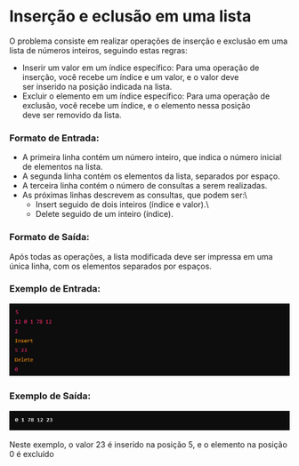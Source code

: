 # Inserção e eclusão em uma lista

O problema consiste em realizar operações de inserção e exclusão em uma lista de números inteiros, seguindo estas regras:

- Inserir um valor em um índice específico: Para uma operação de inserção, você recebe um índice e um valor, e o valor deve\
 ser inserido na posição indicada na lista.
- Excluir o elemento em um índice específico: Para uma operação de exclusão, você recebe um índice, e o elemento nessa posição\
 deve ser removido da lista.

### Formato de Entrada:
- A primeira linha contém um número inteiro, que indica o número inicial de elementos na lista.
- A segunda linha contém os elementos da lista, separados por espaço.
- A terceira linha contém o número de consultas a serem realizadas.
- As próximas linhas descrevem as consultas, que podem ser:\
    * Insert seguido de dois inteiros (índice e valor).\
    * Delete seguido de um inteiro (índice).
 
### Formato de Saída:
  Após todas as operações, a lista modificada deve ser impressa em uma única linha, com os elementos separados por espaços.

### Exemplo de Entrada:
![imagens/Entrada1.png](imagens/Entrada1.png)

### Exemplo de Saída:
![imagens/Entrada2.png](imagens/Entrada2.png)

Neste exemplo, o valor 23 é inserido na posição 5, e o elemento na posição 0 é excluído​
